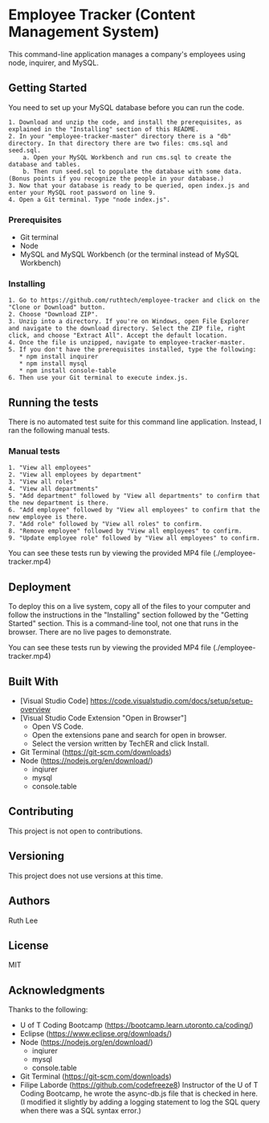 # Employee Tracker (Content Management System)
This command-line application manages a company's employees using node, inquirer, and MySQL.


## Getting Started
You need to set up your MySQL database before you can run the code. 

    1. Download and unzip the code, and install the prerequisites, as explained in the "Installing" section of this README.
    2. In your "employee-tracker-master" directory there is a "db" directory. In that directory there are two files: cms.sql and seed.sql. 
        a. Open your MySQL Workbench and run cms.sql to create the database and tables.
        b. Then run seed.sql to populate the database with some data. (Bonus points if you recognize the people in your database.)
    3. Now that your database is ready to be queried, open index.js and enter your MySQL root password on line 9.
    4. Open a Git terminal. Type "node index.js".

### Prerequisites
  * Git terminal
  * Node
  * MySQL and MySQL Workbench (or the terminal instead of MySQL Workbench)

### Installing
    1. Go to https://github.com/ruthtech/employee-tracker and click on the "Clone or Download" button. 
    2. Choose "Download ZIP". 
    3. Unzip into a directory. If you're on Windows, open File Explorer and navigate to the download directory. Select the ZIP file, right click, and choose "Extract All". Accept the default location.
    4. Once the file is unzipped, navigate to employee-tracker-master.
    5. If you don't have the prerequisites installed, type the following:
       * npm install inquirer
       * npm install mysql
       * npm install console-table
    6. Then use your Git terminal to execute index.js. 


## Running the tests
There is no automated test suite for this command line application. Instead, I ran the following manual tests. 

### Manual tests
    1. "View all employees"
    2. "View all employees by department"
    3. "View all roles"
    4. "View all departments"
    5. "Add department" followed by "View all departments" to confirm that the new department is there.
    6. "Add employee" followed by "View all employees" to confirm that the new employee is there. 
    7. "Add role" followed by "View all roles" to confirm.
    8. "Remove employee" followed by "View all employees" to confirm.
    9. "Update employee role" followed by "View all employees" to confirm.

You can see these tests run by viewing the provided MP4 file (./employee-tracker.mp4) 

## Deployment
To deploy this on a live system, copy all of the files to your computer and follow the instructions in the "Installing" section followed by the "Getting Started" section. This is a command-line tool, not one that runs in the browser. There are no live pages to demonstrate. 

You can see these tests run by viewing the provided MP4 file (./employee-tracker.mp4) 

## Built With
* [Visual Studio Code] https://code.visualstudio.com/docs/setup/setup-overview
* [Visual Studio Code Extension "Open in Browser"] 
    * Open VS Code.
    * Open the extensions pane and search for open in browser.
    * Select the version written by TechER and click Install.
* Git Terminal (https://git-scm.com/downloads)
* Node (https://nodejs.org/en/download/)
     * inqiurer
     * mysql
     * console.table
       

## Contributing
This project is not open to contributions.

## Versioning
This project does not use versions at this time. 

## Authors
Ruth Lee

## License
MIT

## Acknowledgments
Thanks to the following:
* U of T Coding Bootcamp (https://bootcamp.learn.utoronto.ca/coding/)
* Eclipse (https://www.eclipse.org/downloads/)
* Node (https://nodejs.org/en/download/)
     * inqiurer
     * mysql
     * console.table
* Git Terminal (https://git-scm.com/downloads)
* Filipe Laborde (https://github.com/codefreeze8) Instructor of the U of T Coding Bootcamp, he wrote the async-db.js file that is checked in here. (I modified it slightly by adding a logging statement to log the SQL query when there was a SQL syntax error.)

       

